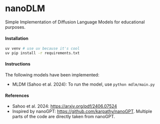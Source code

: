 # nanoDLM
Simple Implementation of Diffusion Language Models for educational purposes.

#### Installation
```bash
uv venv # use uv because it's cool
uv pip install -r requirements.txt
```

#### Instructions
The following models have been implemented:
- MLDM (Sahoo et al. 2024): To run the model, use `python mdlm/main.py`

#### References
- Sahoo et al. 2024: https://arxiv.org/pdf/2406.07524
- Inspired by nanoGPT: https://github.com/karpathy/nanoGPT. Multiple parts of the code are directly taken from nanoGPT.
